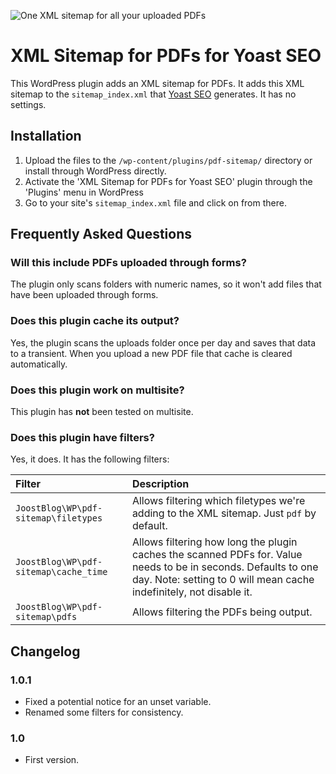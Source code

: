 ![One XML sitemap for all your uploaded PDFs](https://repository-images.githubusercontent.com/575400437/66a1764f-ab7d-4b73-b002-841293f1bfa2)

# XML Sitemap for PDFs for Yoast SEO

This WordPress plugin adds an XML sitemap for PDFs. It adds this XML sitemap to the `sitemap_index.xml` that [Yoast SEO](https://yoast.com/wordpress/plugins/seo/) generates.
It has no settings.

## Installation

1. Upload the files to the `/wp-content/plugins/pdf-sitemap/` directory or install through WordPress directly.
2. Activate the 'XML Sitemap for PDFs for Yoast SEO' plugin through the 'Plugins' menu in WordPress
3. Go to your site's `sitemap_index.xml` file and click on from there.

## Frequently Asked Questions

### Will this include PDFs uploaded through forms?

The plugin only scans folders with numeric names, so it won't add files that have been uploaded through forms.

### Does this plugin cache its output?

Yes, the plugin scans the uploads folder once per day and saves that data to a transient. When you upload a new PDF file
that cache is cleared automatically.

### Does this plugin work on multisite?

This plugin has **not** been tested on multisite.

### Does this plugin have filters?

Yes, it does. It has the following filters:

| Filter                                | Description                                                                                                                                                                           |
|:--------------------------------------|:--------------------------------------------------------------------------------------------------------------------------------------------------------------------------------------|
| `JoostBlog\WP\pdf-sitemap\filetypes`  | Allows filtering which filetypes we're adding to the XML sitemap. Just `pdf` by default.                                                                                              |
| `JoostBlog\WP\pdf-sitemap\cache_time` | Allows filtering how long the plugin caches the scanned PDFs for. Value needs to be in seconds. Defaults to one day. Note: setting to 0 will mean cache indefinitely, not disable it. |
| `JoostBlog\WP\pdf-sitemap\pdfs`       | Allows filtering the PDFs being output.                                                                                                                                               |

## Changelog

### 1.0.1

* Fixed a potential notice for an unset variable.
* Renamed some filters for consistency.


### 1.0

* First version.
